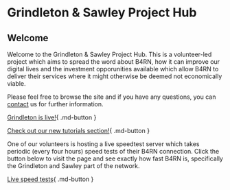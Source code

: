 # Grindleton & Sawley Project Hub

## Welcome
Welcome to the Grindleton & Sawley Project Hub. This is a volunteer-led project which aims to spread the word about B4RN, how it can improve our digital lives and the investment opporunities available which allow B4RN to deliver their services where it might otherwise be deemed not economically viable. 

Please feel free to browse the site and if you have any questions, you can [contact](contact.md) us for further information.

[Grindleton is live!](news/posts/7.md){ .md-button }

[Check out our new tutorials section!](tutorials/index.md){ .md-button }

One of our volunteers is hosting a live speedtest server which takes periodic (every four hours) speed tests of their B4RN connection. Click the button below to visit the page and see exactly how fast B4RN is, specifically the Grindleton and Sawley part of the network.

[Live speed tests](https://speed.b4rngrindletonsawley.uk/){ .md-button }